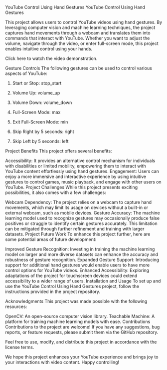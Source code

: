 YouTube Control Using Hand Gestures
YouTube Control Using Hand Gestures

This project allows users to control YouTube videos using hand gestures. By leveraging computer vision and machine learning techniques, the project captures hand movements through a webcam and translates them into commands that interact with YouTube. Whether you want to adjust the volume, navigate through the video, or enter full-screen mode, this project enables intuitive control using your hands.

Click here to watch the video demonstration.

Gesture Controls
The following gestures can be used to control various aspects of YouTube:

1. Start or Stop: stop_start

2. Volume Up: volume_up

3. Volume Down: volume_down

4. Full-Screen Mode: max

5. Exit Full-Screen Mode: min

6. Skip Right by 5 seconds: right

7. Skip Left by 5 seconds: left

Project Benefits
This project offers several benefits:

Accessibility: It provides an alternative control mechanism for individuals with disabilities or limited mobility, empowering them to interact with YouTube content effortlessly using hand gestures.
Engagement: Users can enjoy a more immersive and interactive experience by using intuitive gestures to control games, music playback, and engage with other users on YouTube.
Project Challenges
While this project presents exciting possibilities, it also comes with a few challenges:

Webcam Dependency: The project relies on a webcam to capture hand movements, which may limit its usage on devices without a built-in or external webcam, such as mobile devices.
Gesture Accuracy: The machine learning model used to recognize gestures may occasionally produce false positives or struggle to identify certain gestures accurately. This limitation can be mitigated through further refinement and training with larger datasets.
Project Future Work
To enhance this project further, here are some potential areas of future development:

Improved Gesture Recognition: Investing in training the machine learning model on larger and more diverse datasets can enhance the accuracy and robustness of gesture recognition.
Expanded Gesture Support: Introducing support for additional hand gestures would enable users to have more control options for YouTube videos.
Enhanced Accessibility: Exploring adaptations of the project for touchscreen devices could extend accessibility to a wider range of users.
Installation and Usage
To set up and use the YouTube Control Using Hand Gestures project, follow the instructions provided in the project repository.

Acknowledgments
This project was made possible with the following resources:

OpenCV: An open-source computer vision library.
Teachable Machine: A platform for training machine learning models with ease.
Contributions
Contributions to the project are welcome! If you have any suggestions, bug reports, or feature requests, please submit them via the GitHub repository.

Feel free to use, modify, and distribute this project in accordance with the license terms.

We hope this project enhances your YouTube experience and brings joy to your interactions with video content. Happy controlling!
